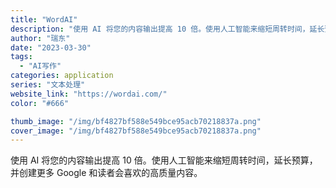 ```yaml
---
title: "WordAI"
description: "使用 AI 将您的内容输出提高 10 倍。使用人工智能来缩短周转时间，延长预算，并创建更多 Google 和读者会喜欢的"
author: "瑞东"
date: "2023-03-30"
tags:
  - "AI写作"
categories: application
series: "文本处理"
website_link: "https://wordai.com/"
color: "#666"

thumb_image: "/img/bf4827bf588e549bce95acb70218837a.png"
cover_image: "/img/bf4827bf588e549bce95acb70218837a.png"
---
```


使用 AI 将您的内容输出提高 10 倍。使用人工智能来缩短周转时间，延长预算，并创建更多 Google 和读者会喜欢的高质量内容。